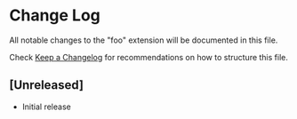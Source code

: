 # Change Log

All notable changes to the "foo" extension will be documented in this file.

Check [Keep a Changelog](http://keepachangelog.com/) for recommendations on how to structure this file.

## [Unreleased]

- Initial release